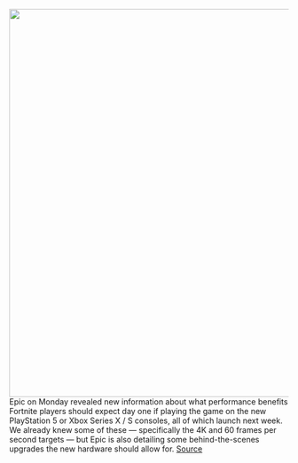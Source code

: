 <img src='https://cdn.vox-cdn.com/thumbor/_c5dJSQPm0IX5jAdbnIYU2gsRas=/0x0:2040x1360/1200x800/filters:focal(857x517:1183x843)/cdn.vox-cdn.com/uploads/chorus_image/image/67726089/vpavic_4261_20201023_0068.0.jpg' width='700px' /><br/>
Epic on Monday revealed new information about what performance benefits Fortnite players should expect day one if playing the game on the new PlayStation 5 or Xbox Series X / S consoles, all of which launch next week. We already knew some of these — specifically the 4K and 60 frames per second targets — but Epic is also detailing some behind-the-scenes upgrades the new hardware should allow for.
<a href='https://www.theverge.com/2020/11/2/21545910/epic-fortnite-ps5-xbox-series-x-enhancements-benefits-new-features'> Source <a/>